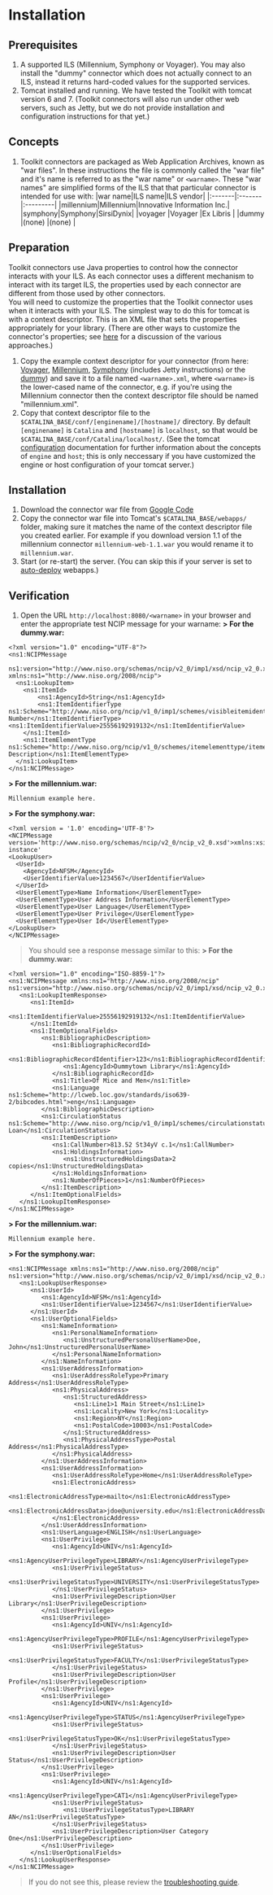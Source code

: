 # Installation #

## Prerequisites ##
  1. A supported ILS (Millennium, Symphony or Voyager). You may also install the "dummy" connector which does not actually connect to an ILS, instead it returns hard-coded values for the supported services.
  1. Tomcat installed and running. We have tested the Toolkit with tomcat version 6 and 7. (Toolkit connectors will also run under other web servers, such as Jetty, but we do not provide installation and configuration instructions for that yet.)

## Concepts ##
  1. Toolkit connectors are packaged as Web Application Archives, known as "war files". In these instructions the file is commonly called the "war file" and it's name is referred to as the "war name" or `<warname>`. These "war names" are simplified forms of the ILS that that particular connector is intended for use with:
|war name|ILS name|ILS vendor|
|:-------|:-------|:---------|
|millennium|Millennium|Innovative Information Inc.|
|symphony|Symphony|SirsiDynix|
|voyager |Voyager |Ex Libris |
|dummy   |(none)  |(none)    |

## Preparation ##
Toolkit connectors use Java properties to control how the connector interacts with your ILS. As each connector uses a different mechanism to interact with its target ILS, the properties used by each connector are different from those used by other connectors.<br />
You will need to customize the properties that the Toolkit connector uses when it interacts with your ILS. The simplest way to do this for tomcat is with a context descriptor. This is an XML file that sets the properties appropriately for your library. (There are other ways to customize the connector's properties; see [here](GeneralConfiguration.md) for a discussion of the various approaches.)
  1. Copy the example context descriptor for your connector (from here: [Voyager](VoyagerConfiguration#Context_Descriptor.md), [Millennium](MillenniumConfiguration#Context_Descriptor.md), [Symphony](SymphonyConfiguration#Context_Descriptor.md) (includes Jetty instructions) or the [dummy](DummyConfiguration#Context_Descriptor.md)) and save it to a file named `<warname>.xml`, where `<warname>` is the lower-cased name of the connector, e.g. if you're using the Millennium connector then the context descriptor file should be named "millennium.xml".
  1. Copy that context descriptor file to the `$CATALINA_BASE/conf/[enginename]/[hostname]/` directory. By default `[enginename]` is `Catalina` and `[hostname]` is `localhost`, so that would be `$CATALINA_BASE/conf/Catalina/localhost/`. (See the tomcat [configuration](http://tomcat.apache.org/tomcat-7.0-doc/config/) documentation for further information about the concepts of `engine` and `host`; this is only neccessary if you have customized the engine or host configuration of your tomcat server.)
## Installation ##
  1. Download the connector war file from [Google Code](http://code.google.com/p/xcncip2toolkit/downloads/list)
  1. Copy the connector war file into Tomcat's `$CATALINA_BASE/webapps/` folder, making sure it matches the name of the context descriptor file you created earlier. For example if you download version 1.1 of the millennium connector `millennium-web-1.1.war` you would rename it to `millennium.war`.
  1. Start (or re-start) the server. (You can skip this if your server is set to [auto-deploy](http://tomcat.apache.org/tomcat-7.0-doc/deployer-howto.html#Deploying_on_a_running_Tomcat_server) webapps.)

## Verification ##
  1. Open the URL `http://localhost:8080/<warname>` in your browser and enter the appropriate test NCIP message for your warname:
**> For the dummy.war:**
```
<?xml version="1.0" encoding="UTF-8"?>
<ns1:NCIPMessage 
  ns1:version="http://www.niso.org/schemas/ncip/v2_0/imp1/xsd/ncip_v2_0.xsd" xmlns:ns1="http://www.niso.org/2008/ncip">
  <ns1:LookupItem>
	<ns1:ItemId>
		<ns1:AgencyId>String</ns1:AgencyId>
		<ns1:ItemIdentifierType ns1:Scheme="http://www.niso.org/ncip/v1_0/imp1/schemes/visibleitemidentifiertype/visibleitemidentifiertype.scm">Accession Number</ns1:ItemIdentifierType>
<ns1:ItemIdentifierValue>25556192919132</ns1:ItemIdentifierValue>
	</ns1:ItemId>
	<ns1:ItemElementType ns1:Scheme="http://www.niso.org/ncip/v1_0/schemes/itemelementtype/itemelementtype.scm">Bibliographic Description</ns1:ItemElementType>
  </ns1:LookupItem>
</ns1:NCIPMessage>
```

**> For the millennium.war:**
```
Millennium example here.
```


**> For the symphony.war:**
```
<?xml version = '1.0' encoding='UTF-8'?>
<NCIPMessage version='http://www.niso.org/schemas/ncip/v2_0/ncip_v2_0.xsd'>xmlns:xsi='http://www.w3.org/2001/XMLSchema-instance'
<LookupUser>
  <UserId>
    <AgencyId>NFSM</AgencyId>
    <UserIdentifierValue>1234567</UserIdentifierValue>
  </UserId>
  <UserElementType>Name Information</UserElementType>
  <UserElementType>User Address Information</UserElementType>
  <UserElementType>User Language</UserElementType>
  <UserElementType>User Privilege</UserElementType>
  <UserElementType>User Id</UserElementType>
</LookupUser>
</NCIPMessage>
```

> You should see a response message similar to this:
**> For the dummy.war:**
```
<?xml version="1.0" encoding="ISO-8859-1"?>
<ns1:NCIPMessage xmlns:ns1="http://www.niso.org/2008/ncip" ns1:version="http://www.niso.org/schemas/ncip/v2_0/imp1/xsd/ncip_v2_0.xsd">
   <ns1:LookupItemResponse>
      <ns1:ItemId>
         <ns1:ItemIdentifierValue>25556192919132</ns1:ItemIdentifierValue>
      </ns1:ItemId>
      <ns1:ItemOptionalFields>
         <ns1:BibliographicDescription>
            <ns1:BibliographicRecordId>
               <ns1:BibliographicRecordIdentifier>123</ns1:BibliographicRecordIdentifier>
               <ns1:AgencyId>Dummytown Library</ns1:AgencyId>
            </ns1:BibliographicRecordId>
            <ns1:Title>Of Mice and Men</ns1:Title>
            <ns1:Language ns1:Scheme="http://lcweb.loc.gov/standards/iso639-2/bibcodes.html">eng</ns1:Language>
         </ns1:BibliographicDescription>
         <ns1:CirculationStatus ns1:Scheme="http://www.niso.org/ncip/v1_0/imp1/schemes/circulationstatus/circulationstatus.scm">On Loan</ns1:CirculationStatus>
         <ns1:ItemDescription>
            <ns1:CallNumber>813.52 St34yV c.1</ns1:CallNumber>
            <ns1:HoldingsInformation>
               <ns1:UnstructuredHoldingsData>2 copies</ns1:UnstructuredHoldingsData>
            </ns1:HoldingsInformation>
            <ns1:NumberOfPieces>1</ns1:NumberOfPieces>
         </ns1:ItemDescription>
      </ns1:ItemOptionalFields>
   </ns1:LookupItemResponse>
</ns1:NCIPMessage>
```

**> For the millennium.war:**
```
Millennium example here.
```

**> For the symphony.war:**
```
<ns1:NCIPMessage xmlns:ns1="http://www.niso.org/2008/ncip" ns1:version="http://www.niso.org/schemas/ncip/v2_0/imp1/xsd/ncip_v2_0.xsd">
   <ns1:LookupUserResponse>
      <ns1:UserId>
         <ns1:AgencyId>NFSM</ns1:AgencyId>
         <ns1:UserIdentifierValue>1234567</ns1:UserIdentifierValue>
      </ns1:UserId>
      <ns1:UserOptionalFields>
         <ns1:NameInformation>
            <ns1:PersonalNameInformation>
               <ns1:UnstructuredPersonalUserName>Doe, John</ns1:UnstructuredPersonalUserName>
            </ns1:PersonalNameInformation>
         </ns1:NameInformation>
         <ns1:UserAddressInformation>
            <ns1:UserAddressRoleType>Primary Address</ns1:UserAddressRoleType>
            <ns1:PhysicalAddress>
               <ns1:StructuredAddress>
                  <ns1:Line1>1 Main Street</ns1:Line1>
                  <ns1:Locality>New York</ns1:Locality>
                  <ns1:Region>NY</ns1:Region>
                  <ns1:PostalCode>10003</ns1:PostalCode>
               </ns1:StructuredAddress>
               <ns1:PhysicalAddressType>Postal Address</ns1:PhysicalAddressType>
            </ns1:PhysicalAddress>
         </ns1:UserAddressInformation>
         <ns1:UserAddressInformation>
            <ns1:UserAddressRoleType>Home</ns1:UserAddressRoleType>
            <ns1:ElectronicAddress>
               <ns1:ElectronicAddressType>mailto</ns1:ElectronicAddressType>
               <ns1:ElectronicAddressData>jdoe@university.edu</ns1:ElectronicAddressData>
            </ns1:ElectronicAddress>
         </ns1:UserAddressInformation>
         <ns1:UserLanguage>ENGLISH</ns1:UserLanguage>
         <ns1:UserPrivilege>
            <ns1:AgencyId>UNIV</ns1:AgencyId>
            <ns1:AgencyUserPrivilegeType>LIBRARY</ns1:AgencyUserPrivilegeType>
            <ns1:UserPrivilegeStatus>
               <ns1:UserPrivilegeStatusType>UNIVERSITY</ns1:UserPrivilegeStatusType>
            </ns1:UserPrivilegeStatus>
            <ns1:UserPrivilegeDescription>User Library</ns1:UserPrivilegeDescription>
         </ns1:UserPrivilege>
         <ns1:UserPrivilege>
            <ns1:AgencyId>UNIV</ns1:AgencyId>
            <ns1:AgencyUserPrivilegeType>PROFILE</ns1:AgencyUserPrivilegeType>
            <ns1:UserPrivilegeStatus>
               <ns1:UserPrivilegeStatusType>FACULTY</ns1:UserPrivilegeStatusType>
            </ns1:UserPrivilegeStatus>
            <ns1:UserPrivilegeDescription>User Profile</ns1:UserPrivilegeDescription>
         </ns1:UserPrivilege>
         <ns1:UserPrivilege>
            <ns1:AgencyId>UNIV</ns1:AgencyId>
            <ns1:AgencyUserPrivilegeType>STATUS</ns1:AgencyUserPrivilegeType>
            <ns1:UserPrivilegeStatus>
               <ns1:UserPrivilegeStatusType>OK</ns1:UserPrivilegeStatusType>
            </ns1:UserPrivilegeStatus>
            <ns1:UserPrivilegeDescription>User Status</ns1:UserPrivilegeDescription>
         </ns1:UserPrivilege>
         <ns1:UserPrivilege>
            <ns1:AgencyId>UNIV</ns1:AgencyId>
            <ns1:AgencyUserPrivilegeType>CAT1</ns1:AgencyUserPrivilegeType>
            <ns1:UserPrivilegeStatus>
               <ns1:UserPrivilegeStatusType>LIBRARY AN</ns1:UserPrivilegeStatusType>
            </ns1:UserPrivilegeStatus>
            <ns1:UserPrivilegeDescription>User Category One</ns1:UserPrivilegeDescription>
         </ns1:UserPrivilege>
      </ns1:UserOptionalFields>
   </ns1:LookupUserResponse>
</ns1:NCIPMessage>
```

> If you do not see this, please review the [troubleshooting guide](TroubleshootingFAQs.md).